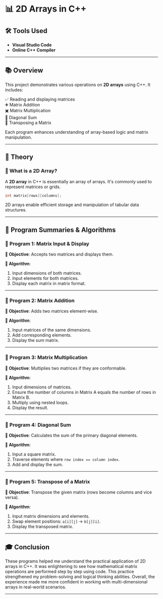 # 📊 2D Arrays in C++

## 🛠️ Tools Used
- **Visual Studio Code**
- **Online C++ Compiler**

---

## 📚 Overview

This project demonstrates various operations on **2D arrays** using C++. It includes:

✅ Reading and displaying matrices  
➕ Matrix Addition  
✖️ Matrix Multiplication  
🔢 Diagonal Sum  
🔄 Transposing a Matrix  

Each program enhances understanding of array-based logic and matrix manipulation.

---

## 🧠 Theory

### 🔸 What is a 2D Array?
A **2D array** in C++ is essentially an array of arrays. It's commonly used to represent matrices or grids.

```cpp
int matrix[rows][columns];
```

2D arrays enable efficient storage and manipulation of tabular data structures.

---

## 📂 Program Summaries & Algorithms

### 🔹 Program 1: Matrix Input & Display
**🎯 Objective**: Accepts two matrices and displays them.

**📌 Algorithm**:
1. Input dimensions of both matrices.
2. Input elements for both matrices.
3. Display each matrix in matrix format.

---

### 🔹 Program 2: Matrix Addition
**🎯 Objective**: Adds two matrices element-wise.

**📌 Algorithm**:
1. Input matrices of the same dimensions.
2. Add corresponding elements.
3. Display the sum matrix.

---

### 🔹 Program 3: Matrix Multiplication
**🎯 Objective**: Multiplies two matrices if they are conformable.

**📌 Algorithm**:
1. Input dimensions of matrices.
2. Ensure the number of columns in Matrix A equals the number of rows in Matrix B.
3. Multiply using nested loops.
4. Display the result.

---

### 🔹 Program 4: Diagonal Sum
**🎯 Objective**: Calculates the sum of the primary diagonal elements.

**📌 Algorithm**:
1. Input a square matrix.
2. Traverse elements where `row index == column index`.
3. Add and display the sum.

---

### 🔹 Program 5: Transpose of a Matrix
**🎯 Objective**: Transpose the given matrix (rows become columns and vice versa).

**📌 Algorithm**:
1. Input matrix dimensions and elements.
2. Swap element positions: `a[i][j]` → `b[j][i]`.
3. Display the transposed matrix.

---

## 🎓 Conclusion 

These programs helped me understand the practical application of 2D arrays in C++. It was enlightening to see how mathematical matrix operations are performed step by step using code. This practice strengthened my problem-solving and logical thinking abilities. Overall, the experience made me more confident in working with multi-dimensional arrays in real-world scenarios.

---


